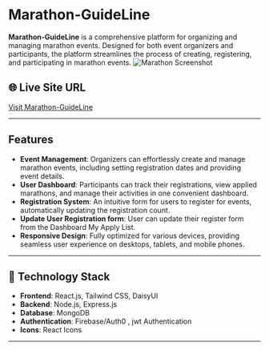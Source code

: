 # **Marathon-GuideLine**

**Marathon-GuideLine** is a comprehensive platform for organizing and managing marathon events. Designed for both event organizers and participants, the platform streamlines the process of creating, registering, and participating in marathon events.
![Marathon Screenshot](https://i.ibb.co.com/gb9rs9tr/Screenshot-83.png)

## 🌐 Live Site URL

[Visit Marathon-GuideLine](https://marathon-guide.web.app/)

---

## Features

- **Event Management**: Organizers can effortlessly create and manage marathon events, including setting registration dates and providing event details.
- **User Dashboard**: Participants can track their registrations, view applied marathons, and manage their activities in one convenient dashboard.
- **Registration System**: An intuitive form for users to register for events, automatically updating the registration count.
- **Update User Registration form**: User can update their register form from the Dashboard My Apply List.
- **Responsive Design**: Fully optimized for various devices, providing seamless user experience on desktops, tablets, and mobile phones.

---

## 📂 Technology Stack

- **Frontend**: React.js, Tailwind CSS, DaisyUI
- **Backend**: Node.js, Express.js
- **Database**: MongoDB
- **Authentication**: Firebase/Auth0 , jwt Authentication
- **Icons**: React Icons

---
